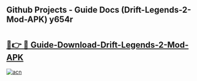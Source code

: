 ## Github Projects - Guide Docs (Drift-Legends-2-Mod-APK) y654r

# <h2><a href="https://apkcomod.com?title=Drift-Legends-2-Mod-APK">🔗👉 🔴 Guide-Download-Drift-Legends-2-Mod-APK </a></h2>

[![acn](https://github.com/user-attachments/assets/0f9c940e-d8b0-45ae-aac7-cd30a18b3e1c)](https://apkcomod.com?title=Drift-Legends-2-Mod-APK)
